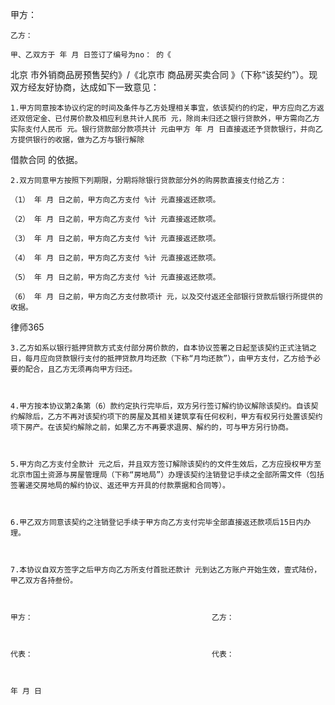 
 


甲方：

    乙方：

    甲、乙双方于 年 月 日签订了编号为no： 的《
北京
市外销商品房预售契约》/《北京市
商品房买卖合同
》（下称“该契约”）。现双方经友好协商，达成如下一致意见：

    1.甲方同意按本协议约定的时间及条件与乙方处理相关事宜，依该契约的约定，甲方应向乙方返还双倍定金、已付房价款及相应利息共计人民币 元，除尚未归还之银行贷款外，甲方需向乙方实际支付人民币 元。银行贷款部分款项共计 元由甲方 年 月 日直接返还予贷款银行，并向乙方提供银行的收据，做为乙方与银行解除
借款合同
的依据。

    2.双方同意甲方按照下列期限，分期将除银行贷款部分外的购房款直接支付给乙方：

    （1） 年 月 日之前，甲方向乙方支付 %计 元直接返还款项。

    （2） 年 月 日之前，甲方向乙方支付 %计 元直接返还款项。

    （3） 年 月 日之前，甲方向乙方支付 %计 元直接返还款项。

    （4） 年 月 日之前，甲方向乙方支付 %计 元直接返还款项。

    （5） 年 月 日之前，甲方向乙方支付 %计 元直接返还款项。

    （6） 年 月 日之前，甲方向乙方支付款项计 元，以及交付返还全部银行贷款后银行所提供的收据。





 
律师365






    3.乙方如系以银行抵押贷款方式支付部分房价款的，自本协议签署之日起至该契约正式注销之日，每月应向贷款银行支付的抵押贷款月均还款（下称“月均还款”），由甲方支付，乙方给予必要的配合，且乙方无须再向甲方归还。



    4.甲方按本协议第2条第（6）款约定执行完毕后，双方另行签订解约协议解除该契约。自该契约解除后，乙方不再对该契约项下的房屋及其相关建筑享有任何权利，甲方有权另行处置该契约项下房产。在该契约解除之前，如果乙方不再要求退房、解约的，可与甲方另行协商。



    5.甲方向乙方支付全款计 元之后，并且双方签订解除该契约的文件生效后，乙方应授权甲方至北京市国土资源与房屋管理局（下称“房地局”）办理该契约注销登记手续之全部所需文件（包括签署递交房地局的解约协议、返还甲方开具的付款票据和合同等）。



    6.甲乙双方同意该契约之注销登记手续于甲方向乙方支付完毕全部直接返还款项后15日内办理。



    7.本协议自双方签字之后甲方向乙方所支付首批还款计 元到达乙方账户开始生效，壹式陆份，甲乙双方各持叁份。



    甲方：                                        乙方：



    代表：                                        代表：



    年 月 日




 


 

 
 
 
 
 
  


  
 

  


  


  
 
 
 
 

